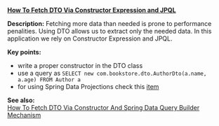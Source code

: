 **[How To Fetch DTO Via Constructor Expression and JPQL](https://github.com/andreipall/Spring-Boot-JPA/tree/master/HibernateSpringBootDtoConstructorExpression)**

**Description:** Fetching more data than needed is prone to performance penalities. Using DTO allows us to extract only the needed data. In this application we rely on Constructor Expression and JPQL.

**Key points:**
- write a proper constructor in the DTO class
- use a query as `SELECT new com.bookstore.dto.AuthorDto(a.name, a.age) FROM Author a`
- for using Spring Data Projections check this [item](https://github.com/andreipall/Spring-Boot-JPA/tree/master/HibernateSpringBootDtoViaProjections) 

**See also:**\
[How To Fetch DTO Via Constructor And Spring Data Query Builder Mechanism](https://github.com/andreipall/Spring-Boot-JPA/tree/master/HibernateSpringBootDtoConstructor)
